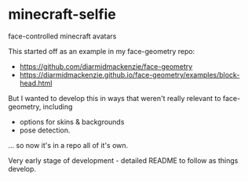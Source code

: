 # minecraft-selfie
 face-controlled minecraft avatars


This started off as an example in my face-geometry repo:

- https://github.com/diarmidmackenzie/face-geometry
- https://diarmidmackenzie.github.io/face-geometry/examples/block-head.html



But I wanted to develop this in ways that weren't really relevant to face-geometry, including

- options for skins & backgrounds
- pose detection.

... so now it's in a repo all of it's own.


Very early stage of development - detailed README to follow as things develop.
